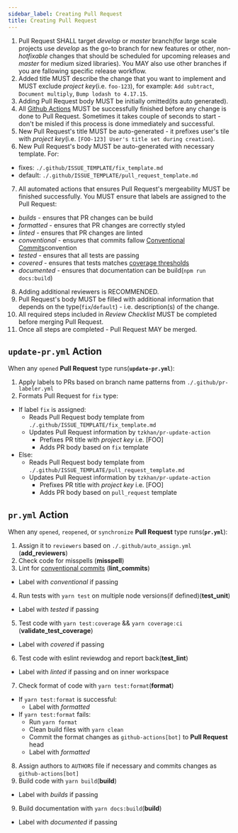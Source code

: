 ```yaml
---
sidebar_label: Creating Pull Request
title: Creating Pull Request
---
```


1. Pull Request SHALL target _develop_ or _master_ branch(for large scale projects use _develop_ as the go-to branch for new features or other, non-_hotfixable_ changes that should be scheduled for upcoming releases and _master_ for medium sized libraries). You MAY also use other branches if you are fallowing specific release workflow.
2. Added title MUST describe the change that you want to implement and MUST exclude _project key_(i.e. `foo-123`), for example: `Add subtract`, `Document multiply`, `Bump lodash to 4.17.15`.
3. Adding Pull Request body MUST be initially omitted(its auto generated).
4. All [Github Actions][github-actions] MUST be successfully finished before any change is done to Pull Request. Sometimes it takes couple of seconds to start - don't be misled if this process is done immediately and successful.
5. New Pull Request's title MUST be auto-generated - it prefixes user's tile with _project key_(i.e. `[FOO-123] User's title set during creation`).
6. New Pull Request's body MUST be auto-generated with necessary template. For:

- fixes: `./.github/ISSUE_TEMPLATE/fix_template.md`
- default: `./.github/ISSUE_TEMPLATE/pull_request_template.md`

7. All automated actions that ensures Pull Request's mergeability MUST be finished successfully. You MUST ensure that labels are assigned to the Pull Request:

- _builds_ - ensures that PR changes can be build
- _formatted_ - ensures that PR changes are correctly styled
- _linted_ - ensures that PR changes are linted
- _conventional_ - ensures that commits fallow [Conventional Commits][conventional-commits]convention
- _tested_ - ensures that all tests are passing
- _covered_ - ensures that tests matches [coverage thresholds][coverage-thresholds]
- _documented_ - ensures that documentation can be build(`npm run docs:build`)

8. Adding additional reviewers is RECOMMENDED.
9. Pull Request's body MUST be filled with additional information that depends on the type(`fix`/`default`) - i.e. description(s) of the change.
10. All required steps included in _Review Checklist_ MUST be completed before merging Pull Request.
11. Once all steps are completed - Pull Request MAY be merged.

## `update-pr.yml` Action

When any `opened` **Pull Request** type runs(**`update-pr.yml`**):

1. Apply labels to PRs based on branch name patterns from `./.github/pr-labeler.yml`
2. Formats Pull Request for `fix` type:

- If label `fix` is assigned:
  - Reads Pull Request body template from `./.github/ISSUE_TEMPLATE/fix_template.md`
  - Updates Pull Request information by `tzkhan/pr-update-action`
    - Prefixes PR title with _project key_ i.e. [FOO]
    - Adds PR body based on `fix` template
- Else:
  - Reads Pull Request body template from `./.github/ISSUE_TEMPLATE/pull_request_template.md`
  - Updates Pull Request information by `tzkhan/pr-update-action`
    - Prefixes PR title with _project key_ i.e. [FOO]
    - Adds PR body based on `pull_request` template

## `pr.yml` Action

When any `opened`, `reopened`, or `synchronize` **Pull Request** type runs(**`pr.yml`**):

1. Assign it to `reviewers` based on `./.github/auto_assign.yml` (**add_reviewers**)
2. Check code for misspells (**misspell**)
3. Lint for [conventional commits][conventional-commits] (**lint_commits**)

- Label with _conventional_ if passing

4. Run tests with `yarn test` on multiple node versions(if defined)(**test_unit**)

- Label with _tested_ if passing

5. Test code with `yarn test:coverage` && `yarn coverage:ci` (**validate_test_coverage**)

- Label with _covered_ if passing

6. Test code with eslint reviewdog and report back(**test_lint**)

- Label with _linted_ if passing and on inner workspace

7. Check format of code with `yarn test:format`(**format**)

- If `yarn test:format` is successful:
  - Label with _formatted_
- If `yarn test:format` fails:
  - Run `yarn format`
  - Clean build files with `yarn clean`
  - Commit the format changes as `github-actions[bot]` to **Pull Request** head
  - Label with _formatted_

8. Assign authors to `AUTHORS` file if necessary and commits changes as `github-actions[bot]`
9. Build code with `yarn build`(**build**)

- Label with _builds_ if passing

9. Build documentation with `yarn docs:build`(**build**)

- Label with _documented_ if passing

[github-actions]: https://github.com/features/actions
[conventional-commits]: https://www.conventionalcommits.org/
[coverage-thresholds]: ../02-best-practices/05-testing#code-coverage
